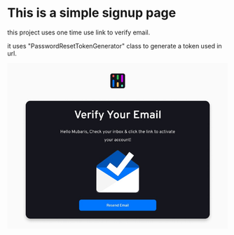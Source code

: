 # This is a simple signup page

this project uses one time use link to verify email.

it uses "PasswordResetTokenGenerator" class to generate a token
used in url.

![Image](static\images\email_verification.jpg)
